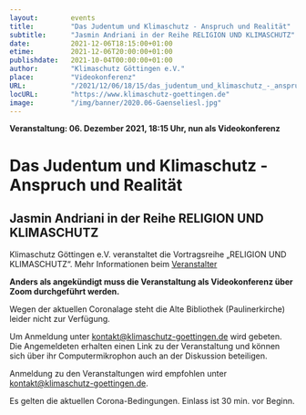 ```yaml
---
layout:        events
title:         "Das Judentum und Klimaschutz - Anspruch und Realität"
subtitle:      "Jasmin Andriani in der Reihe RELIGION UND KLIMASCHUTZ"
date:          2021-12-06T18:15:00+01:00
etime:         2021-12-06T20:00:00+01:00
publishdate:   2021-10-04T00:00:00+01:00
author:        "Klimaschutz Göttingen e.V."
place:         "Videokonferenz"
URL:           "/2021/12/06/18/15/das_judentum_und_klimaschutz_-_anspruch_und_realitaet"
locURL:        "https://www.klimaschutz-goettingen.de"
image:         "/img/banner/2020.06-Gaenseliesl.jpg"
---
```


**Veranstaltung: 06. Dezember 2021, 18:15 Uhr, nun als Videokonferenz**

Das Judentum und Klimaschutz - Anspruch und Realität
===========

Jasmin Andriani in der Reihe RELIGION UND KLIMASCHUTZ
-----------

Klimaschutz Göttingen e.V. veranstaltet die Vortragsreihe „RELIGION UND KLIMASCHUTZ“.
Mehr Informationen beim [Veranstalter](https://www.klimaschutz-goettingen.de)

**Anders als angekündigt muss die Veranstaltung als Videokonferenz über Zoom durchgeführt werden.**

Wegen der aktuellen Coronalage steht die Alte Bibliothek (Paulinerkirche) leider nicht zur Verfügung. 

Um Anmeldung unter kontakt@klimaschutz-goettingen.de wird gebeten. Die Angemeldeten erhalten einen Link zu der Veranstaltung und können sich über ihr Computermikrophon auch an der Diskussion beteiligen. 

Anmeldung zu den Veranstaltungen wird empfohlen unter
[kontakt@klimaschutz-goettingen.de](mailto:kontakt@klimaschutz-goettingen.de).

Es gelten die aktuellen Corona-Bedingungen. Einlass ist 30 min. vor Beginn.
